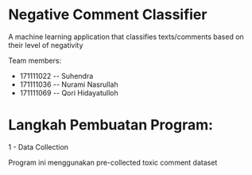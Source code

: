 # Negative Comment Classifier
A machine learning application that classifies texts/comments based on their level of negativity 

Team members:
- 171111022	-- Suhendra
- 171111036	-- Nurami Nasrullah
- 171111069	-- Qori Hidayatulloh

# Langkah Pembuatan Program:

1 - Data Collection

Program ini menggunakan pre-collected toxic comment dataset
